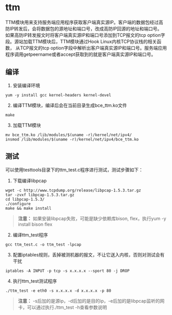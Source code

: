 # ttm

TTM模块用来支持服务端应用程序获取客户端真实源IP。客户端的数据包经过高防IP转发后，会将数据包的源地址和端口号，改成高防IP回源的地址和端口号。
如果高防IP转发报文时将客户端真实源IP和端口号添加到TCP报文的tcp option字段。源站加载TTM模块后，TTM模块通过Hook Linux内核TCP协议栈的相关函数，
从TCP报文的tcp option字段中解析出客户端真实源IP和端口号。服务端应用程序调用getpeername或者accept获取到的就是客户端真实源IP和端口号。

## 编译

1. 安装编译环境
```
yum -y install gcc kernel-headers kernel-devel
```
2. 编译TTM模块，编译后会在当前目录生成bce_ttm.ko文件
```
make
```
3. 加载TTM模块
```
mv bce_ttm.ko /lib/modules/$(uname -r)/kernel/net/ipv4/
insmod /lib/modules/$(uname -r)/kernel/net/ipv4/bce_ttm.ko
```  

## 测试

可以使用testtools目录下的ttm_test.c程序进行测试，测试步骤如下：
1. 下载编译libpcap
```
wget -c http://www.tcpdump.org/release/libpcap-1.5.3.tar.gz
tar -zvxf libpcap-1.5.3.tar.gz 
cd libpcap-1.5.3/
./configure
make && make install
``` 
> **注意：**
> 如果安装libpcap失败，可能是缺少依赖库bison, flex，执行yum -y install bison flex

2. 编译ttm_test程序
```
gcc ttm_test.c -o ttm_test -lpcap
```
3. 配置iptables规则，丢掉被测机器的报文，不让它送入内核，否则对测试会有干扰
 ```
iptables -A INPUT -p tcp -s x.x.x.x --sport 80 -j DROP
```
4. 执行ttm_test测试程序
 ```
./ttm_test -e eth0 -s x.x.x.x -d x.x.x.x -p 80
```
> **注意：**
> -s后加的是源ip，-d后加的是目的ip，-e后加的是libpcap监听的网卡，可以通过执行./ttm_test -h查看参数说明